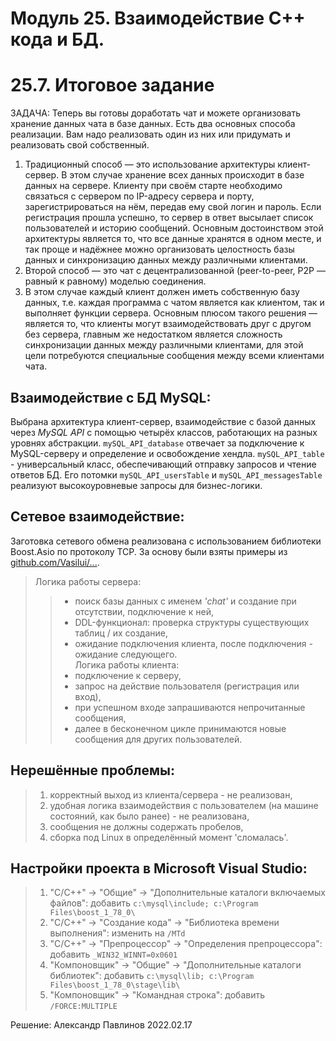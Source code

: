 # Модуль 25. Взаимодействие C++ кода и БД.
# 25.7. Итоговое задание
 
ЗАДАЧА: 
Теперь вы готовы доработать чат и можете организовать хранение данных чата в базе данных.
Есть два основных способа реализации. Вам надо реализовать один из них или придумать и реализовать свой собственный.


1. Традиционный способ — это использование архитектуры клиент-сервер. В этом случае хранение всех данных происходит в базе данных на сервере.
Клиенту при своём старте необходимо связаться с сервером по IP-адресу сервера и порту, зарегистрироваться на нём, передав ему свой логин и пароль.
Если регистрация прошла успешно, то сервер в ответ высылает список пользователей и историю сообщений. Основным достоинством этой архитектуры является то, 
что все данные хранятся в одном месте, и так проще и надёжнее можно организовать целостность базы данных и синхронизацию данных между различными клиентами.
2. Второй способ — это чат с децентрализованной (peer-to-peer, P2P — равный к равному) моделью соединения. 
3. В этом случае каждый клиент должен иметь собственную базу данных, т.е. каждая программа с чатом является как клиентом, так и выполняет функции сервера.
Основным плюсом такого решения — является то, что клиенты могут взаимодействовать друг с другом без сервера, 
главным же недостатком является сложность синхронизации данных между различными клиентами, для этой цели потребуются специальные сообщения между всеми клиентами чата.


## Взаимодействие с БД MySQL:

Выбрана архитектура клиент-сервер, взаимодействие с базой данных через *MySQL API* с помощью четырёх классов, работающих на разных уровнях абстракции. 
`mySQL_API_database` отвечает за подключение к MySQL-серверу и определение и освобождение хендла.
`mySQL_API_table` - универсальный класс, обеспечивающий отправку запросов и чтение ответов БД.
Его потомки `mySQL_API_usersTable` и `mySQL_API_messagesTable` реализуют высокоуровневые запросы для бизнес-логики.


## Сетевое взаимодействие:

Заготовка сетевого обмена реализована с использованием библиотеки Boost.Asio по протоколу TCP.
За основу были взяты примеры из [github.com/Vasilui/...](https://github.com/Vasilui/habrahabr/tree/master/Boost.Asio_C%2B%2B_Network_Programming/Chapter_4).  
> Логика работы сервера:  
>> - поиск базы данных с именем *'chat'* и создание при отсутствии, подключение к ней,  
>> - DDL-функционал: проверка структуры существующих таблиц / их создание,  
>> - ожидание подключения клиента, после подключения - ожидание следующего.  
> Логика работы клиента:  
>> - подключение к серверу,  
>> - запрос на действие пользователя (регистрация или вход),  
>> - при успешном входе запрашиваются непрочитанные сообщения,  
>> - далее в бесконечном цикле принимаются новые сообщения для других пользователей.  


## Нерешённые проблемы:

> 1. корректный выход из клиента/сервера - не реализован,  
> 2. удобная логика взаимодействия с пользователем (на машине состояний, как было ранее) - не реализована,  
> 3. сообщения не должны содержать пробелов,  
> 4. сборка под Linux в определённый момент 'сломалась'.  


## Настройки проекта в Microsoft Visual Studio:

> 1. "C/C++" -> "Общие" -> "Дополнительные каталоги включаемых файлов": добавить `c:\mysql\include; c:\Program Files\boost_1_78_0\`  
> 2. "C/C++" -> "Создание кода" -> "Библиотека времени выполнения": изменить на `/MTd`  
> 3. "C/C++" -> "Препроцессор" -> "Определения препроцессора": добавить `_WIN32_WINNT=0x0601`  
> 4. "Компоновщик" -> "Общие" -> "Дополнительные каталоги библиотек": добавить `c:\mysql\lib; c:\Program Files\boost_1_78_0\stage\lib\`  
> 5. "Компоновщик" -> "Командная строка": добавить `/FORCE:MULTIPLE`  


Решение: Александр Павлинов 2022.02.17
